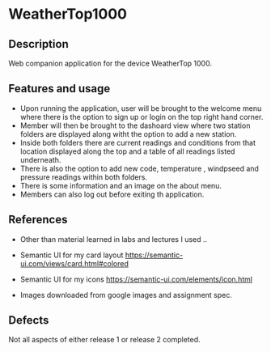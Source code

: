 # WeatherTop1000



## Description 

Web companion application for the device WeatherTop 1000.  

## Features and usage

- Upon running the application, user will be brought to the welcome menu where there is the option to sign up or login on the top right hand corner. 
- Member will then be brought to the dashoard view where two station folders are displayed along witht the option to add a new station. 
- Inside both folders there are current readings and conditions from that location displayed along the top 
  and a table of all readings listed underneath. 
- There is also the option to add new code, temperature , windpseed and pressure readings within both folders. 
- There is some information and an image on the about menu. 
- Members can also log out before exiting th application. 






## References 

- Other than material learned in labs and lectures I used ..

- Semantic UI for my card layout
https://semantic-ui.com/views/card.html#colored

- Semantic UI for my icons 
https://semantic-ui.com/elements/icon.html


- Images downloaded from google images and assignment spec.



## Defects 

Not all aspects of either release 1 or release 2 completed. 
